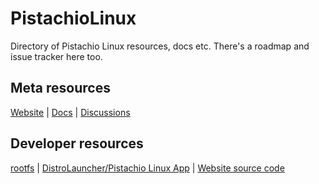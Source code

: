 # PistachioLinux
Directory of Pistachio Linux resources, docs etc. There's a roadmap and issue tracker here too.

## Meta resources
[Website](https://linux.pistasjis.net) | [Docs](https://github.com/PistachioLinux/PistachioLinux/wiki) | [Discussions](https://github.com/PistachioLinux/PistachioLinux/discussions)

## Developer resources
[rootfs](https://github.com/PistachioLinux/rootfs) | [DistroLauncher/Pistachio Linux App](https://github.com/PistachioLinux/DistroLauncher) | [Website source code](https://github.com/PistachioLinux/website)
